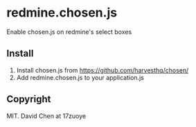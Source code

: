 redmine.chosen.js
=================

Enable chosen.js on redmine's select boxes

Install
--------------------
1. Install chosen.js from https://github.com/harvesthq/chosen/
2. Add redmine.chosen.js to your application.js

Copyright
--------------------
MIT. David Chen at 17zuoye
